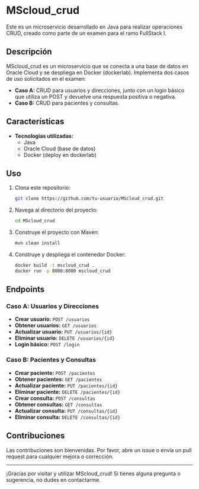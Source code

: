 # MScloud_crud

Este es un microservicio desarrollado en Java para realizar operaciones CRUD, creado como parte de un examen para el ramo FullStack I.

## Descripción

MScloud_crud es un microservicio que se conecta a una base de datos en Oracle Cloud y se despliega en Docker (dockerlab). Implementa dos casos de uso solicitados en el examen:

- **Caso A:** CRUD para usuarios y direcciones, junto con un login básico que utiliza un POST y devuelve una respuesta positiva o negativa.
- **Caso B:** CRUD para pacientes y consultas.

## Características

- **Tecnologías utilizadas:** 
  - Java
  - Oracle Cloud (base de datos)
  - Docker (deploy en dockerlab)

## Uso

1. Clona este repositorio:
    ```bash
    git clone https://github.com/tu-usuario/MScloud_crud.git
    ```
2. Navega al directorio del proyecto:
    ```bash
    cd MScloud_crud
    ```
3. Construye el proyecto con Maven:
    ```bash
    mvn clean install
    ```
4. Construye y despliega el contenedor Docker:
    ```bash
    docker build -t mscloud_crud .
    docker run -p 8080:8080 mscloud_crud
    ```

## Endpoints

### Caso A: Usuarios y Direcciones
- **Crear usuario:** `POST /usuarios`
- **Obtener usuarios:** `GET /usuarios`
- **Actualizar usuario:** `PUT /usuarios/{id}`
- **Eliminar usuario:** `DELETE /usuarios/{id}`
- **Login básico:** `POST /login`

### Caso B: Pacientes y Consultas
- **Crear paciente:** `POST /pacientes`
- **Obtener pacientes:** `GET /pacientes`
- **Actualizar paciente:** `PUT /pacientes/{id}`
- **Eliminar paciente:** `DELETE /pacientes/{id}`
- **Crear consulta:** `POST /consultas`
- **Obtener consultas:** `GET /consultas`
- **Actualizar consulta:** `PUT /consultas/{id}`
- **Eliminar consulta:** `DELETE /consultas/{id}`

## Contribuciones

Las contribuciones son bienvenidas. Por favor, abre un issue o envía un pull request para cualquier mejora o corrección.

---

¡Gracias por visitar y utilizar MScloud_crud! Si tienes alguna pregunta o sugerencia, no dudes en contactarme.
